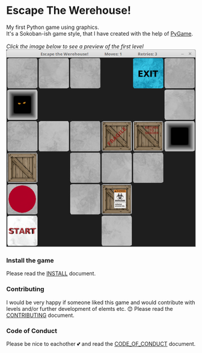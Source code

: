 # Escape The Werehouse!
My first Python game using graphics.<br>
It's a Sokoban-ish game style, that I have created with the help of [PyGame](https://www.pygame.org).<br>
<br>
_Click the image below to see a preview of the first level_
[![](https://github.com/CrowStudio/Escape-The-Werehouse-/blob/master/docs/Escape_the_Werehouse!.png)](https://youtu.be/5SxIALomPpc)<br>

### Install the game
Please read the [INSTALL](https://github.com/CrowStudio/Escape-The-Werehouse-/blob/master/docs/INSTALL.md) document.

### Contributing
I would be very happy if someone liked this game and would contribute with levels and/or further development of elemts etc. :blush:
Please read the [CONTRIBUTING](https://github.com/CrowStudio/Escape-The-Werehouse-/blob/master/docs/CONTRIBUTING.md) document.

### Code of Conduct
Please be nice to eachother :two_hearts: and read the [CODE_OF_CONDUCT](https://github.com/CrowStudio/Escape-The-Werehouse-/blob/master/docs/CODE_OF_CONDUCT.md) document.
